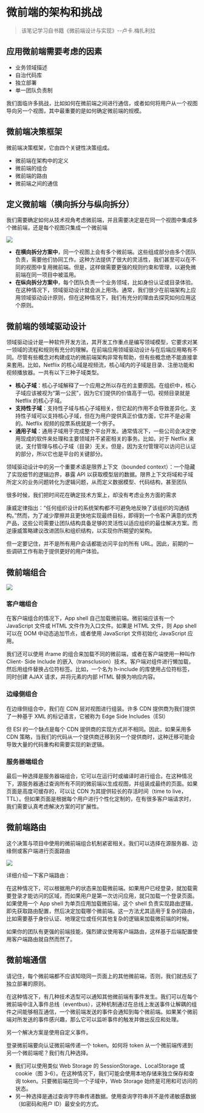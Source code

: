 # 微前端的架构和挑战

> 该笔记学习自书籍《微前端设计与实现》--卢卡.梅扎利拉


## 应用微前端需要考虑的因素

- 业务领域描述
- 自治代码库
- 独立部署
- 单一团队负责制

我们面临许多挑战，比如如何在微前端之间进行通信，或者如何将用户从一个视图导向另一个视图，其中最重要的是如何确定微前端的规模。

## 微前端决策框架

微前端决策框架，它由四个关键性决策组成。

- 微前端在架构中的定义
- 微前端的组合
- 微前端的路由
- 微前端之间的通信

## 定义微前端（横向拆分与纵向拆分）

我们需要确定如何从技术视角考虑微前端，并且需要决定是在同一个视图中集成多个微前端，还是每个视图只集成一个微前端

![](https://oss.justin3go.com/blogs/Pasted%20image%2020230903151906.png)

- **在横向拆分方案中**，同一个视图上会有多个微前端。这些组成部分由多个团队负责，需要他们协同工作。这种方法提供了很大的灵活性，我们甚至可以在不同的视图中复用微前端。但是，这样做需要更强的规则约束和管理，以避免微前端在同一项目中被滥用。
- **在纵向拆分方案中**，每个团队负责一个业务领域，比如身份认证或目录体验。在这种情况下，领域驱动设计就会派上用场。通常，我们很少在前端架构上应用领域驱动设计原则，但在这种情况下，我们有充分的理由去探究如何应用这个原则。

## 微前端的领域驱动设计

领域驱动设计是一种软件开发方法，其开发工作重点是编写领域模型，它要求对某一领域的流程和规则有充分的理解。在前端应用领域驱动设计与在后端应用略有不同。尽管有些概念对构建成功的微前端架构非常有帮助，但有些概念绝不能直接拿来套用。比如，Netflix 的核心域是视频流，核心域内的子域是目录、注册功能和视频播放器。一共有以下三种子域类型。

- **核心子域**：核心子域解释了一个应用之所以存在的主要原因。在组织中，核心子域应该被视为“第一公民”，因为它们提供的价值高于一切。视频目录就是 Netflix 的核心子域。
- **支持性子域**：支持性子域与核心子域相关，但它起的作用不会导致差异化。支持性子域可以支持核心子域，但在为用户提供真正价值方面，它并不是必需的。Netflix 视频的投票系统就是一个例子。
- **通用子域**：通用子域用于完成整个平台开发。通常情况下，一些公司会决定使用现成的软件来处理和主要领域并不紧密相关的事务。比如，对于 Netflix 来说，支付管理与核心子域（目录）无关。但是，因为支付管理可以访问已认证的部分，所以它也是平台的关键部分。

领域驱动设计中的另一个重要术语是限界上下文（bounded context）：一个隐藏了实现细节的逻辑边界，暴露 API 以获取模型层的数据。限界上下文将域和子域所定义的业务问题转化为逻辑问题，从而定义数据模型、代码结构，甚至团队

很多时候，我们把时间花在确定技术方案上，却没有考虑业务方面的需求

康威定律指出：“任何组织设计的系统架构都不可避免地反映了该组织的沟通结构。”然而，为了减少摩擦并且更快地实现最终目标，即得到一个令客户满意的优秀产品，这些公司需要让团队结构具备足够的灵活性以适应组织的最佳解决方案。而逆康威策略建议改进团队和组织结构，以实现你所期望的架构。

但一定要记住，并不是所有用户会话都能访问平台的所有 URL。因此，前期的一些调研工作有助于提供更好的用户体验。

## 微前端组合

![](https://oss.justin3go.com/blogs/Pasted%20image%2020230903154107.png)


### 客户端组合

在客户端组合的情况下，App shell 自己加载微前端。微前端应该有一个 JavaScript 文件或 HTML 文件作为入口文件。如果是 HTML 文件，则 App shell 可以在 DOM 中动态追加节点，或者使用 JavaScript 文件初始化 JavaScript 应用。

我们还可以使用 iframe 的组合来加载不同的微前端，或者在客户端使用一种叫作 Client- Side Include 的嵌入（transclusion）技术。客户端对组件进行懒加载，然后用组件替换占位符标签。比如，一个名为 h-include 的库使用占位符标签，同时创建 AJAX 请求，并将元素的内部 HTML 替换为响应内容。

### 边缘侧组合

在边缘侧组合中，我们在 CDN 层对视图进行组装。许多 CDN 提供商为我们提供了一种基于 XML 的标记语言，它被称为 Edge Side Includes（ESI）

但 ESI 的一个缺点是每个 CDN 提供商的实现方式并不相同。因此，如果采用多 CDN 策略，当我们的代码从一个提供商迁移到另一个提供商时，这种迁移可能会导致大量的代码重构和需要实现的新逻辑。

### 服务器端组合

最后一种选择是服务器端组合，它可以在运行时或编译时进行组合。在这种情况下，源服务器通过查询所有不同的微前端以生成视图，并组装成最终的页面。如果页面是高度可缓存的，可以让 CDN 为其提供较长的存活时间（time to live，TTL）。但如果页面是根据每个用户进行个性化定制的，在有很多客户端请求时，我们需要认真考虑解决方案的可扩展性。   

## 微前端路由

这个决策与项目中使用的微前端组合机制紧密相关。我们可以选择在源服务器、边缘侧或客户端进行页面路由

![](https://oss.justin3go.com/blogs/Pasted%20image%2020230903162801.png)

详细介绍一下客户端路由：

在这种情况下，可以根据用户的状态来加载微前端。如果用户已经登录，就加载需要登录才能访问的区域，而如果用户是第一次访问应用，就只加载一个登录页面。如果使用一个 App shell 为单页应用加载微前端，这个 shell 负责实现路由逻辑，即先获取路由配置，然后决定加载哪个微前端。这一方法尤其适用于复杂的路由，比如需要基于身份认证、地理定位或任何其他复杂的逻辑来加载微前端的时候。

如果你的团队有更强的前端技能，强烈建议使用客户端路由，这样基于后端配置使用客户端路由就自然而然了。

## 微前端通信

请记住，每个微前端都不应该知晓同一页面上的其他微前端，否则，我们就违反了独立部署的原则。

在这种情况下，有几种技术选型可以通知其他微前端有事件发生。我们可以在每个微前端中注入事件总线（eventbus），这种机制通过在总线上发送事件让解耦的组件之间能够相互通信，一个微前端发送的事件会通知到每个微前端。如果某个微前端对所发送的事件感兴趣，那么它可以监听事件的触发并做出反应和处理。

另一个解决方案是使用自定义事件。

登录微前端要向认证微前端传递一个 token。如何将 token 从一个微前端传递到另一个微前端呢？我们有几种选择。

- 我们可以使用类似 Web Storage 的 SessionStorage、LocalStorage 或 cookie（图 3-6）。在这种情况下，我们可能会使用本地存储来独立保存和查询 token。只要微前端在同一个子域中，Web Storage 始终是可用和可访问的状态。
- 另一种选择是通过查询字符串传递数据。使用查询字符串并不是传递敏感数据（如密码和用户 ID）最安全的方式。